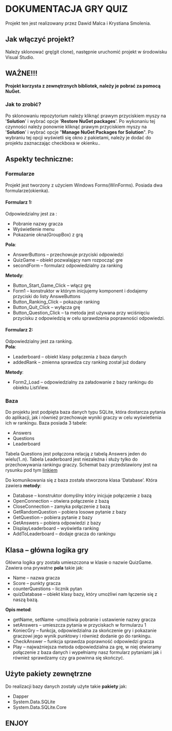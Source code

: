 # DOKUMENTACJA GRY QUIZ
Projekt ten jest realizowany przez Dawid Malca i Krystiana Smolenia.<br>
## Jak włączyć projekt?
Należy sklonować grę(git clone), następnie uruchomić projekt w środowisku Visual Studio.<br>
## WAŻNE!!!
**Projekt korzysta z zewnętrznych bibliotek, należy je pobrać za pomocą NuGet.**
### Jak to zrobić? 

Po sklonowaniu repozytorium należy kliknąć prawym przyciskiem myszy na '**Solution**' i wybrać opcje '**Restore NuGet packages**'. Po wykonaniu tej czynności należy ponownie kliknąć prawym przyciskiem myszy na '**Solution**' i wybrać opcje "**Manage NuGet Packages for Solution**". Po wybraniu tej opcji wyświetli się okno z pakietami, należy je dodać do projektu zaznaczając checkboxa w okienku..

## Aspekty techniczne:
### Formularze
Projekt jest tworzony z użyciem Windows Forms(WinForms). Posiada dwa formularze(okienka).  
#### Formularz 1:
Odpowiedzialny jest za :
- Pobranie nazwy gracza
- Wyświetlenie menu
- Pokazanie okna(GroupBox) z grą

**Pola**:
- AnswerButtons – przechowuje przyciski odpowiedzi
- QuizGame – obiekt pozwalający nam rozpocząć gre
- secondForm – formularz odpowiedzialny za ranking

**Metody**:
- Button_Start_Game_Click – włącz grę
- Form1 – konstruktor w którym inicjujemy komponent i dodajemy przyciski do listy AnsweButtons
- Button_Ranking_Click – pokazuje ranking
- Button_Quit_Click – wyłącza grę
- Button_Question_Click – ta metoda jest używana przy wciśnięciu przycisku z odpowiedzią w celu sprawdzenia poprawności odpowiedzi.

#### Formularz 2:
Odpowiedzialny jest za ranking.<br>
**Pola**:
- Leaderboard – obiekt klasy połączenia z baza danych
- addedRank – zmienna sprawdza czy ranking został już dodany

**Metody**:
- Form2_Load – odpowiedzialny za załadowanie z bazy rankingu do obiektu ListView.

### Baza
 Do projektu jest podpięta baza danych typu SQLite, która dostarcza pytania do aplikacji, jak i również przechowuje wyniki graczy w celu wyświetlenia ich w rankingu. Baza posiada 3 tabele:
- Answers
- Questions
- Leaderboard

Tabela Questions jest połączona relacją z tabelą Answers jeden do wielu(1..n). Tabela Leaderboard jest niezależna i służy tylko do przechowywania rankingu graczy.
Schemat bazy przedstawiony jest na rysunku pod tym [linkiem](https://imgur.com/a/5Wqv5GO)

Do komunikowania się z baza została stworzona klasa ‘Database’. Która zawiera **metody**:<br>
- Database – konstruktor domyślny który inicjuje połączenie z bazą
- OpenConnection – otwiera połączenie z bazą
- CloseConnection – zamyka połączenie z bazą
- GetRandomQuestion – pobiera losowe pytanie z bazy
- GetQuestion – pobiera pytanie z bazy
- GetAnswers – pobiera odpowiedzi z bazy
- DisplayLeaderboard – wyświetla ranking
- AddToLeaderboard – dodaje gracza do rankingu

## Klasa – główna logika gry
Główna logika gry została umieszczona w klasie o nazwie QuizGame. <br>
Zawiera ona prywatne **pola** takie jak: 
- Name – nazwa gracza
- Score – punkty gracza
- counterQuestions – licznik pytan
- quizDatabase – obiekt klasy bazy, który umożliwi nam łączenie się z naszą bazą.

**Opis metod**:
- getName, setName -umożliwia pobranie i ustawienie nazwy gracza
- setAnswers – umieszcza pytania w przyciskach w formularzu 1
- KoniecGry – funkcja, odpowiedzialna za skończenie gry i pokazanie graczowi jego wynik punktowy i również dodanie go do rankingu.
- CheckAnswer – funkcja sprawdza poprawność odpowiedzi gracza
- Play – najważniejsza metoda odpowiedzialna za grę, w niej otwieramy połączenie z baza danych i wypełniamy nasz formularz pytaniami jak i również sprawdzamy czy gra powinna się skończyć.

## Użyte pakiety zewnętrzne
Do realizacji bazy danych zostały użyte takie **pakiety** jak:
- Dapper 
- System.Data.SQLite
- System.Data.SQLite.Core

## ENJOY

